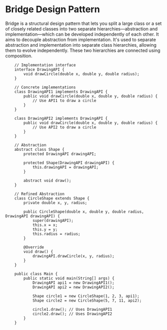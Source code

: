 # Bridge Design Pattern
Bridge is a structural design pattern that lets you split a large class or a set of closely related classes into two separate hierarchies—abstraction
and implementation—which can be developed independently of each other. It aims to decouple abstraction from implementation. It's used to separate abstraction 
and implementation into separate class hierarchies, allowing them to evolve independently. These two hierarchies are connected using composition.

```
    // Implementation interface
    interface DrawingAPI {
        void drawCircle(double x, double y, double radius);
    }
    
    // Concrete implementations
    class DrawingAPI1 implements DrawingAPI {
        public void drawCircle(double x, double y, double radius) {
            // Use API1 to draw a circle
        }
    }
    
    class DrawingAPI2 implements DrawingAPI {
        public void drawCircle(double x, double y, double radius) {
            // Use API2 to draw a circle
        }
    }
    
    // Abstraction
    abstract class Shape {
        protected DrawingAPI drawingAPI;
    
        protected Shape(DrawingAPI drawingAPI) {
            this.drawingAPI = drawingAPI;
        }
    
        abstract void draw();
    }
    
    // Refined Abstraction
    class CircleShape extends Shape {
        private double x, y, radius;
    
        public CircleShape(double x, double y, double radius, DrawingAPI drawingAPI) {
            super(drawingAPI);
            this.x = x;
            this.y = y;
            this.radius = radius;
        }
    
        @Override
        void draw() {
            drawingAPI.drawCircle(x, y, radius);
        }
    }
    
    public class Main {
        public static void main(String[] args) {
            DrawingAPI api1 = new DrawingAPI1();
            DrawingAPI api2 = new DrawingAPI2();
    
            Shape circle1 = new CircleShape(1, 2, 3, api1);
            Shape circle2 = new CircleShape(5, 7, 11, api2);
    
            circle1.draw(); // Uses DrawingAPI1
            circle2.draw(); // Uses DrawingAPI2
        }
    }

````
